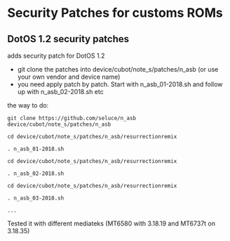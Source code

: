 Security Patches for customs ROMs
===========
DotOS 1.2 security patches 
------------------

adds security patch for DotOS 1.2 

- git clone the patches into device/cubot/note_s/patches/n_asb (or use your own vendor and device name)
- you need apply patch by patch. Start with n_asb_01-2018.sh and follow up with n_asb_02-2018.sh etc

the way to do:
```
git clone https://github.com/seluce/n_asb device/cubot/note_s/patches/n_asb

cd device/cubot/note_s/patches/n_asb/resurrectionremix

. n_asb_01-2018.sh

cd device/cubot/note_s/patches/n_asb/resurrectionremix

. n_asb_02-2018.sh

cd device/cubot/note_s/patches/n_asb/resurrectionremix

. n_asb_03-2018.sh

...
```

Tested it with different mediateks (MT6580 with 3.18.19 and MT6737t on 3.18.35)